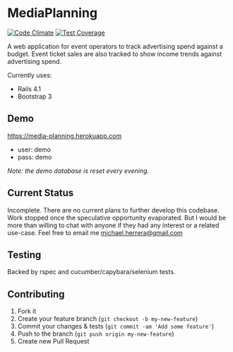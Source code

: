 # MediaPlanning

[![Code Climate](https://codeclimate.com/github/crftr/media-planning/badges/gpa.svg)](https://codeclimate.com/github/crftr/media-planning)
[![Test Coverage](https://codeclimate.com/github/crftr/media-planning/badges/coverage.svg)](https://codeclimate.com/github/crftr/media-planning)

A web application for event operators to track advertising spend against a budget.  Event ticket sales are also tracked to show income trends against advertising spend.

Currently uses:
 * Rails 4.1
 * Bootstrap 3

## Demo

https://media-planning.herokuapp.com
 * user: demo
 * pass: demo

_Note: the demo database is reset every evening._


## Current Status

Incomplete.  There are no current plans to further develop this codebase.  Work stopped once the speculative opportunity evaporated.  But I would be more than willing to chat with anyone if they had any interest or a related use-case.  Feel free to email me <a href='&#109;&#97;&#105;&#108;&#116;&#111;&#58;&#109;&#105;&#99;&#104;&#97;&#101;&#108;&#46;&#104;&#101;&#114;&#114;&#101;&#114;&#97;&#64;&#103;&#109;&#97;&#105;&#108;&#46;&#99;&#111;&#109;'>&#109;&#105;&#99;&#104;&#97;&#101;&#108;&#46;&#104;&#101;&#114;&#114;&#101;&#114;&#97;&#64;&#103;&#109;&#97;&#105;&#108;&#46;&#99;&#111;&#109;</a>


## Testing

Backed by rspec and cucumber/capybara/selenium tests.


## Contributing

1. Fork it
2. Create your feature branch (`git checkout -b my-new-feature`)
3. Commit your changes & tests (`git commit -am 'Add some feature'`)
4. Push to the branch (`git push origin my-new-feature`)
5. Create new Pull Request